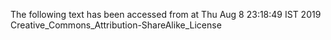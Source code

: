 The following text has been accessed from at Thu Aug 8 23:18:49 IST 2019
Creative_Commons_Attribution-ShareAlike_License
